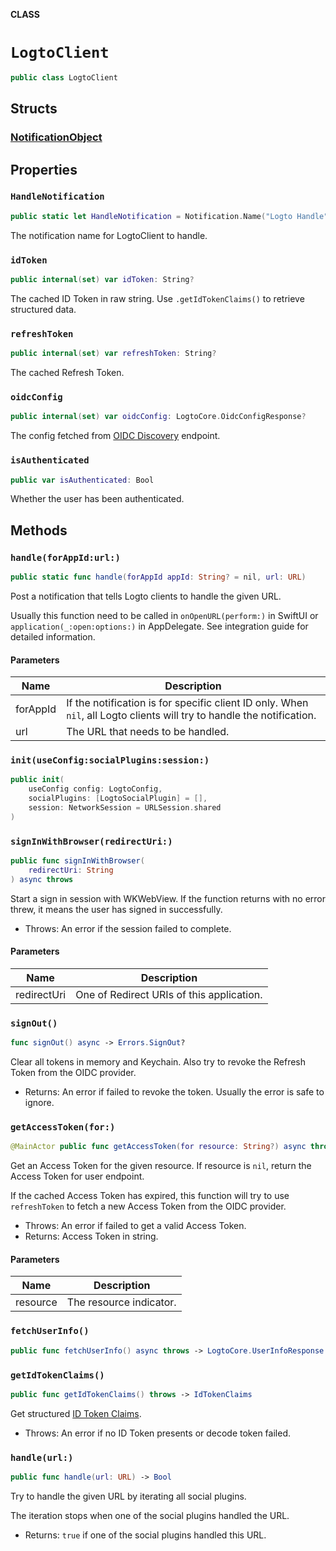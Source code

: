 **CLASS**

# `LogtoClient`

```swift
public class LogtoClient
```

## Structs

###   [NotificationObject](../Structs/LogtoClient.NotificationObject.md)

## Properties
### `HandleNotification`

```swift
public static let HandleNotification = Notification.Name("Logto Handle")
```

The notification name for LogtoClient to handle.

### `idToken`

```swift
public internal(set) var idToken: String?
```

The cached ID Token in raw string.
Use `.getIdTokenClaims()` to retrieve structured data.

### `refreshToken`

```swift
public internal(set) var refreshToken: String?
```

The cached Refresh Token.

### `oidcConfig`

```swift
public internal(set) var oidcConfig: LogtoCore.OidcConfigResponse?
```

The config fetched from [OIDC Discovery](https://openid.net/specs/openid-connect-discovery-1_0.html) endpoint.

### `isAuthenticated`

```swift
public var isAuthenticated: Bool
```

Whether the user has been authenticated.

## Methods
### `handle(forAppId:url:)`

```swift
public static func handle(forAppId appId: String? = nil, url: URL)
```

Post a notification that tells Logto clients to handle the given URL.

Usually this function need to be called in `onOpenURL(perform:)` in SwiftUI or `application(_:open:options:)` in AppDelegate. See integration guide for detailed information.

#### Parameters

| Name | Description |
| ---- | ----------- |
| forAppId | If the notification is for specific client ID only. When `nil`, all Logto clients will try to handle the notification. |
| url | The URL that needs to be handled. |

### `init(useConfig:socialPlugins:session:)`

```swift
public init(
    useConfig config: LogtoConfig,
    socialPlugins: [LogtoSocialPlugin] = [],
    session: NetworkSession = URLSession.shared
)
```

### `signInWithBrowser(redirectUri:)`

```swift
public func signInWithBrowser(
    redirectUri: String
) async throws
```

Start a sign in session with WKWebView. If the function returns with no error threw, it means the user has signed in successfully.

- Throws: An error if the session failed to complete.

#### Parameters

| Name | Description |
| ---- | ----------- |
| redirectUri | One of Redirect URIs of this application. |

### `signOut()`

```swift
func signOut() async -> Errors.SignOut?
```

Clear all tokens in memory and Keychain. Also try to revoke the Refresh Token from the OIDC provider.

- Returns: An error if failed to revoke the token. Usually the error is safe to ignore.

### `getAccessToken(for:)`

```swift
@MainActor public func getAccessToken(for resource: String?) async throws -> String
```

Get an Access Token for the given resource. If resource is `nil`, return the Access Token for user endpoint.

If the cached Access Token has expired, this function will try to use `refreshToken` to fetch a new Access Token from the OIDC provider.

- Throws: An error if failed to get a valid Access Token.
- Returns: Access Token in string.

#### Parameters

| Name | Description |
| ---- | ----------- |
| resource | The resource indicator. |

### `fetchUserInfo()`

```swift
public func fetchUserInfo() async throws -> LogtoCore.UserInfoResponse
```

### `getIdTokenClaims()`

```swift
public func getIdTokenClaims() throws -> IdTokenClaims
```

Get structured [ID Token Claims](https://openid.net/specs/openid-connect-core-1_0.html#IDToken).
- Throws: An error if no ID Token presents or decode token failed.

### `handle(url:)`

```swift
public func handle(url: URL) -> Bool
```

Try to handle the given URL by iterating all social plugins.

The iteration stops when one of the social plugins handled the URL.

- Returns: `true` if one of the social plugins handled this URL.

